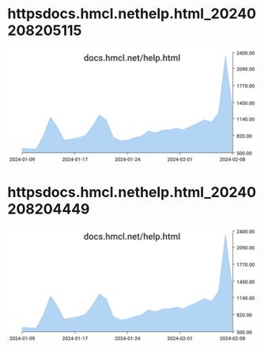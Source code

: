 # httpsdocs.hmcl.nethelp.html_20240208205115
![httpsdocs.hmcl.nethelp.html_20240208205115](/dailyhitssvg/httpsdocs.hmcl.nethelp.html_20240208205115.svg)
# httpsdocs.hmcl.nethelp.html_20240208204449
![httpsdocs.hmcl.nethelp.html_20240208204449](/dailyhitssvg/httpsdocs.hmcl.nethelp.html_20240208204449.svg)
